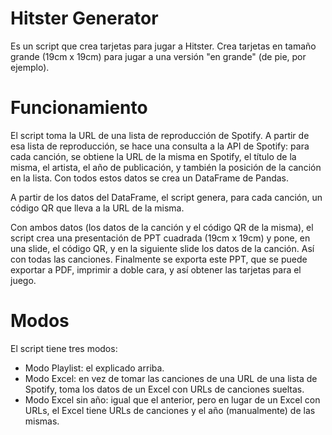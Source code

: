 # Hitster Generator
Es un script que crea tarjetas para jugar a Hitster. Crea tarjetas en tamaño grande (19cm x 19cm) para jugar a una versión "en grande" (de pie, por ejemplo).

# Funcionamiento
El script toma la URL de una lista de reproducción de Spotify. A partir de esa lista de reproducción, se hace una consulta a la API de Spotify: para cada canción, se obtiene la URL de la misma en Spotify, el título de la misma, el artista, el año de publicación, y también la posición de la canción en la lista. Con todos estos datos se crea un DataFrame de Pandas. 

A partir de los datos del DataFrame, el script genera, para cada canción, un código QR que lleva a la URL de la misma. 

Con ambos datos (los datos de la canción y el código QR de la misma), el script crea una presentación de PPT cuadrada (19cm x 19cm) y pone, en una slide, el código QR, y en la siguiente slide los datos de la canción. Así con todas las canciones. Finalmente se exporta este PPT, que se puede exportar a PDF, imprimir a doble cara, y así obtener las tarjetas para el juego. 

# Modos
El script tiene tres modos: 

- Modo Playlist: el explicado arriba. 
- Modo Excel: en vez de tomar las canciones de una URL de una lista de Spotify, toma los datos de un Excel con URLs de canciones sueltas. 
- Modo Excel sin año: igual que el anterior, pero en lugar de un Excel con URLs, el Excel tiene URLs de canciones y el año (manualmente) de las mismas. 